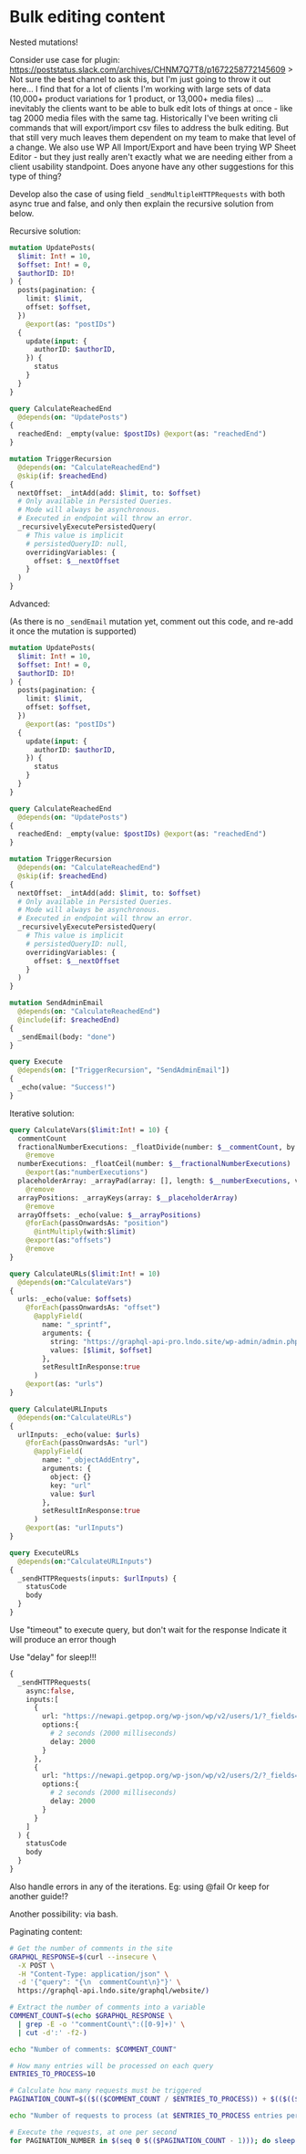 # Bulk editing content

Nested mutations!

Consider use case for plugin:
    https://poststatus.slack.com/archives/CHNM7Q7T8/p1672258772145609
    > Not sure the best channel to ask this, but I'm just going to throw it out here... I find that for a lot of clients I'm working with large sets of data (10,000+ product variations for 1 product, or 13,000+ media files) ... inevitably the clients want to be able to bulk edit lots of things at once - like tag 2000 media files with the same tag. Historically I've been writing cli commands that will export/import csv files to address the bulk editing. But that still very much leaves them dependent on my team to make that level of a change. We also use WP All Import/Export and have been trying WP Sheet Editor - but they just really aren't exactly what we are needing either from a client usability standpoint. Does anyone have any other suggestions for this type of thing?

Develop also the case of using field `_sendMultipleHTTPRequests` with both async true and false, and only then explain the recursive solution from below.

Recursive solution:

```graphql
mutation UpdatePosts(
  $limit: Int! = 10,
  $offset: Int! = 0,
  $authorID: ID!
) {
  posts(pagination: {
    limit: $limit,
    offset: $offset,
  })
    @export(as: "postIDs")
  {
    update(input: {
      authorID: $authorID,
    }) {
      status
    }
  }
}

query CalculateReachedEnd
  @depends(on: "UpdatePosts")
{
  reachedEnd: _empty(value: $postIDs) @export(as: "reachedEnd")
}

mutation TriggerRecursion
  @depends(on: "CalculateReachedEnd")
  @skip(if: $reachedEnd)
{
  nextOffset: _intAdd(add: $limit, to: $offset)
  # Only available in Persisted Queries.
  # Mode will always be asynchronous.
  # Executed in endpoint will throw an error.
  _recursivelyExecutePersistedQuery(
    # This value is implicit
    # persistedQueryID: null,
    overridingVariables: {
      offset: $__nextOffset
    }
  )
}
```

Advanced:

(As there is no `_sendEmail` mutation yet, comment out this code, and re-add it once the mutation is supported)

```graphql
mutation UpdatePosts(
  $limit: Int! = 10,
  $offset: Int! = 0,
  $authorID: ID!
) {
  posts(pagination: {
    limit: $limit,
    offset: $offset,
  })
    @export(as: "postIDs")
  {
    update(input: {
      authorID: $authorID,
    }) {
      status
    }
  }
}

query CalculateReachedEnd
  @depends(on: "UpdatePosts")
{
  reachedEnd: _empty(value: $postIDs) @export(as: "reachedEnd")
}

mutation TriggerRecursion
  @depends(on: "CalculateReachedEnd")
  @skip(if: $reachedEnd)
{
  nextOffset: _intAdd(add: $limit, to: $offset)
  # Only available in Persisted Queries.
  # Mode will always be asynchronous.
  # Executed in endpoint will throw an error.
  _recursivelyExecutePersistedQuery(
    # This value is implicit
    # persistedQueryID: null,
    overridingVariables: {
      offset: $__nextOffset
    }
  )
}

mutation SendAdminEmail
  @depends(on: "CalculateReachedEnd")
  @include(if: $reachedEnd)
{
  _sendEmail(body: "done")
}

query Execute
  @depends(on: ["TriggerRecursion", "SendAdminEmail"])
{
  _echo(value: "Success!")
}
```

Iterative solution:

```graphql
query CalculateVars($limit:Int! = 10) {
  commentCount
  fractionalNumberExecutions: _floatDivide(number: $__commentCount, by: $limit)
    @remove
  numberExecutions: _floatCeil(number: $__fractionalNumberExecutions)
    @export(as:"numberExecutions")
  placeholderArray: _arrayPad(array: [], length: $__numberExecutions, value: "")
    @remove
  arrayPositions: _arrayKeys(array: $__placeholderArray)
    @remove
  arrayOffsets: _echo(value: $__arrayPositions)
    @forEach(passOnwardsAs: "position")
      @intMultiply(with:$limit)
    @export(as:"offsets")
    @remove
}

query CalculateURLs($limit:Int! = 10)
  @depends(on:"CalculateVars")
{
  urls: _echo(value: $offsets)
    @forEach(passOnwardsAs: "offset")
      @applyField(
        name: "_sprintf",
        arguments: {
          string: "https://graphql-api-pro.lndo.site/wp-admin/admin.php?page=graphql_api&query={posts(pagination:{limit:%s,offset:%s}){id}}"
          values: [$limit, $offset]
        },
        setResultInResponse:true
      )
    @export(as: "urls")
}

query CalculateURLInputs
  @depends(on:"CalculateURLs")
{
  urlInputs: _echo(value: $urls)
    @forEach(passOnwardsAs: "url")
      @applyField(
        name: "_objectAddEntry",
        arguments: {
          object: {}
          key: "url"
          value: $url
        },
        setResultInResponse:true
      )
    @export(as: "urlInputs")
}

query ExecuteURLs
  @depends(on:"CalculateURLInputs")
{
  _sendHTTPRequests(inputs: $urlInputs) {
    statusCode
    body
  }
}
```

Use "timeout" to execute query, but don't wait for the response
  Indicate it will produce an error though

Use "delay" for sleep!!!

```graphql
{
  _sendHTTPRequests(
    async:false,
    inputs:[
      {
        url: "https://newapi.getpop.org/wp-json/wp/v2/users/1/?_fields=id,name,url"
        options:{
          # 2 seconds (2000 milliseconds)
          delay: 2000
        }
      },
      {
        url: "https://newapi.getpop.org/wp-json/wp/v2/users/2/?_fields=id,name,url"
        options:{
          # 2 seconds (2000 milliseconds)
          delay: 2000
        }
      }
    ]
  ) {
    statusCode
    body
  }
}
```

Also handle errors in any of the iterations. Eg: using @fail
  Or keep for another guide!?


Another possibility: via bash.

Paginating content:

```bash
# Get the number of comments in the site
GRAPHQL_RESPONSE=$(curl --insecure \
  -X POST \
  -H "Content-Type: application/json" \
  -d '{"query": "{\n  commentCount\n}"}' \
  https://graphql-api.lndo.site/graphql/website/)

# Extract the number of comments into a variable
COMMENT_COUNT=$(echo $GRAPHQL_RESPONSE \
  | grep -E -o '"commentCount\":([0-9]+)' \
  | cut -d':' -f2-)

echo "Number of comments: $COMMENT_COUNT"

# How many entries will be processed on each query
ENTRIES_TO_PROCESS=10

# Calculate how many requests must be triggered
PAGINATION_COUNT=$(($(($COMMENT_COUNT / $ENTRIES_TO_PROCESS)) + $(($(($COMMENT_COUNT % $ENTRIES_TO_PROCESS)) ? 1 : 0))))

echo "Number of requests to process (at $ENTRIES_TO_PROCESS entries per request): $PAGINATION_COUNT"

# Execute the requests, at one per second
for PAGINATION_NUMBER in $(seq 0 $(($PAGINATION_COUNT - 1))); do sleep 1 && echo "\n\nPagination number: $PAGINATION_NUMBER\n" && curl --insecure -X POST -H "Content-Type: application/json" -d "{\"query\": \"{ comments(pagination: { limit: $ENTRIES_TO_PROCESS, offset: $(($PAGINATION_NUMBER * $ENTRIES_TO_PROCESS)) }) { id date content } }\"}" https://graphql-api.lndo.site/graphql/website/ ; done
```
